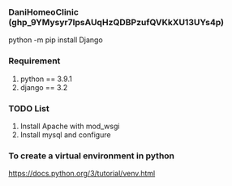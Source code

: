 ### DaniHomeoClinic (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)
python -m pip install Django

### Requirement
1. python == 3.9.1
2. django == 3.2


### TODO List
1. Install Apache with mod_wsgi
2. Install mysql and configure 


### To create a virtual environment in python
https://docs.python.org/3/tutorial/venv.html

